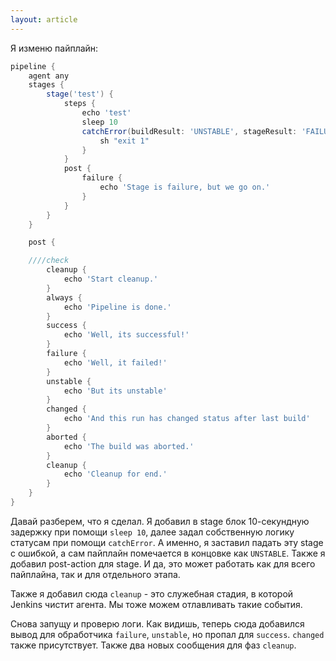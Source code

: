 ```yaml
---
layout: article
---
```

Я изменю пайплайн:

```groovy
pipeline {
    agent any
    stages {
        stage('test') {
            steps {
                echo 'test'
                sleep 10
                catchError(buildResult: 'UNSTABLE', stageResult: 'FAILURE') {
                    sh "exit 1"
                }
            }
            post {
                failure {
                    echo 'Stage is failure, but we go on.'
                }
            }
        }
    }

    post {

	////check
        cleanup {
            echo 'Start cleanup.'
        }
        always {
            echo 'Pipeline is done.'
        }
        success {
            echo 'Well, its successful!'
        }
        failure {
            echo 'Well, it failed!'
        }
        unstable {
            echo 'But its unstable'
        }
        changed {
            echo 'And this run has changed status after last build'
        }
        aborted {
            echo 'The build was aborted.'
        }
        cleanup {
            echo 'Сleanup for end.'
        }
    }
}

```

Давай разберем, что я сделал. Я добавил в stage блок 10-секундную задержку при помощи `sleep 10`, далее задал собственную логику статусам при помощи `catchError`.  А именно, я заставил падать эту stage с ошибкой, а сам пайплайн помечается в концовке как `UNSTABLE`.
Также я добавил post-action для stage. И да, это может работать как для всего пайплайна, так и для отдельного этапа.

Также я добавил сюда `cleanup` - это служебная стадия, в которой Jenkins чистит агента. Мы тоже можем отлавливать такие события.

Снова запущу и проверю логи. Как видишь, теперь сюда добавился вывод для обработчика `failure`, `unstable`, но пропал для `success`. `changed` также присутствует. Также два новых сообщения для фаз `cleanup`.
